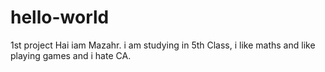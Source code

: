 # hello-world
1st project
Hai iam Mazahr.
i am studying in 5th Class,
i like maths and
like playing games and 
i hate CA.
